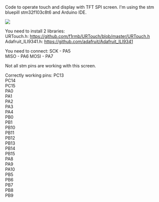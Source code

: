 Code to operate touch and display with TFT SPI screen. I'm using the stm bluepill stm32f103c8t6 and Arduino IDE.  

![](photos/)

You need to install 2 libraries:   
URTouch.h: https://github.com/f1rmb/URTouch/blob/master/URTouch.h  
Adafruit_ILI9341.h: https://github.com/adafruit/Adafruit_ILI9341  

You need to connect:
SCK - PA5  
MISO - PA6
MOSI - PA7

Not all stm pins are working with this screen.

Correctly working pins:
PC13  
PC14  
PC15  
PA0  
PA1  
PA2  
PA3  
PA4  
PB0  
PB1  
PB10  
PB11  
PB12  
PB13  
PB14  
PB15  
PA8  
PA9  
PA10  
PB5  
PB6  
PB7  
PB8  
PB9  
  
